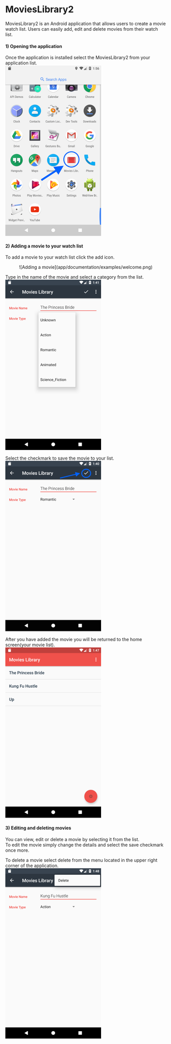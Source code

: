# MoviesLibrary2 #
MoviesLibrary2 is an Android application that allows users to create a movie watch list. Users can easily add, edit and delete movies from their watch list.

#### 1) Opening the application ####
Once the application is installed select the MoviesLibrary2 from your application list.   
![Opening the App](app/documentation/examples/open.png)

#### 2) Adding a movie to your watch list ####
To add a movie to your watch list click the add icon.  
<p align="center">
![Adding a movie](app/documentation/examples/welcome.png)  
  </p>

Type in the name of the movie and select a category from the list.  
![Assigning movie details](app/documentation/examples/create.png)  

Select the checkmark to save the movie to your list.  
![Saving a movie](app/documentation/examples/save.png)  

After you have added the movie you will be returned to the home screen(your movie list).  
![The move list](app/documentation/examples/list.png)  

#### 3) Editing and deleting movies ####
You can view, edit or delete a movie by selecting it from the list.  
To edit the movie simply change the details and select the save checkmark once more.  

To delete a movie select delete from the menu located in the upper right corner of the application.  
![Viewing, editing and deleting a movie](app/documentation/examples/delete.png)  

